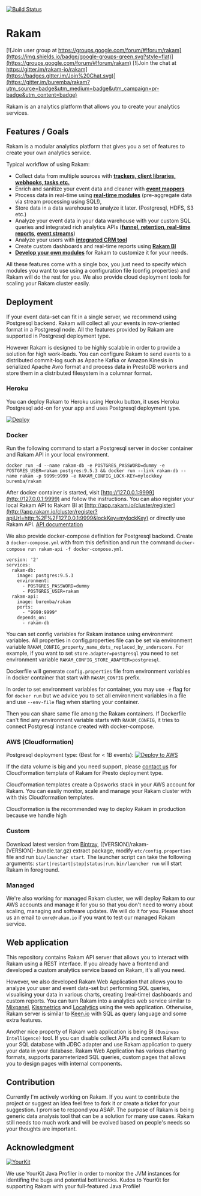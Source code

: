 [![Build Status](https://travis-ci.org/rakam-io/rakam.svg?branch=master)](https://travis-ci.org/rakam-io/rakam)

Rakam
=======
[![Join user group at https://groups.google.com/forum/#!forum/rakam](https://img.shields.io/badge/google-groups-green.svg?style=flat)](https://groups.google.com/forum/#!forum/rakam)
[![Join the chat at https://gitter.im/rakam-io/rakam](https://badges.gitter.im/Join%20Chat.svg)](https://gitter.im/buremba/rakam?utm_source=badge&utm_medium=badge&utm_campaign=pr-badge&utm_content=badge)

Rakam is an analytics platform that allows you to create your analytics services.

Features / Goals
------------
Rakam is a modular analytics platform that gives you a set of features to create your own analytics service.

Typical workflow of using Rakam:
* Collect data from multiple sources with **[trackers, client libraries, webhooks, tasks etc.](//rakam.io/doc/buremba/rakam-wiki/master/Collecting-Events)**
* Enrich and sanitize your event data and cleaner with **[event mappers](//rakam.io/doc/buremba/rakam-wiki/master/Event-Mappers)**
* Process data in real-time using **[real-time modules](//rakam.io/doc/buremba/rakam-wiki/master/Modules#realtimeanalyticsmodulesubapidocapirakamiorealtimesub)** (pre-aggregate data via stream processing using SQL!),
* Store data in a data warehouse to analyze it later. (Postgresql, HDFS, S3 etc.)
* Analyze your event data in your data warehouse with your custom SQL queries and integrated rich analytics APIs (**[funnel, retention, real-time reports](//rakam.io/doc/buremba/rakam-wiki/master/Analyze-Data)**, **[event streams](//rakam.io/doc/Modules#eventstreammodulesubapidocgetrakamcomapitagsstreamsub)**)
* Analyze your users with **[integrated CRM tool](//rakam.io/doc/buremba/rakam-wiki/master/Modules#customeranalyticsmodulesubapidocapirakamiousersub)**
* Create custom dashboards and real-time reports using **[Rakam BI](https://rakam.io/)**
* **[Develop your own modules](//rakam.io/doc/buremba/rakam-wiki/master/Developing-Modules)** for Rakam to customize it for your needs.

All these features come with a single box, you just need to specify which modules you want to use using a configuration file (config.properties) and Rakam will do the rest for you.
We also provide cloud deployment tools for scaling your Rakam cluster easily.

Deployment
----------

If your event data-set can fit in a single server, we recommend using Postgresql backend. Rakam will collect all your events in row-oriented format in a Postgresql node. All the features provided by Rakam are supported in Postgresql deployment type.

However Rakam is designed to be highly scalable in order to provide a solution for high work-loads. You can configure Rakam to send events to a distributed commit-log such as Apache Kafka or Amazon Kinesis in serialized Apache Avro format and process data in PrestoDB workers and store them in a distributed filesystem in a columnar format.

### Heroku

You can deploy Rakam to Heroku using Heroku button, it uses Heroku Postgresql add-on for your app and uses Postgresql deployment type.

[![Deploy](https://www.herokucdn.com/deploy/button.png)](https://dashboard.heroku.com/new?button-url=https%3A%2F%2Fgithub.com%2Frakam-io%2Frakam&template=https%3A%2F%2Fgithub.com%2Frakam-io%2Frakam)

### Docker

Run the following command to start a Postgresql server in docker container and Rakam API in your local environment.

    docker run -d --name rakam-db -e POSTGRES_PASSWORD=dummy -e POSTGRES_USER=rakam postgres:9.5.3 && docker run --link rakam-db --name rakam -p 9999:9999 -e RAKAM_CONFIG_LOCK-KEY=mylockkey buremba/rakam

After docker container is started, visit [http://127.0.0.1:9999](http://127.0.0.1:9999) and follow the instructions. You can also register your local Rakam API to Rakam BI at
[http://app.rakam.io/cluster/register](http://app.rakam.io/cluster/register?apiUrl=http:%2F%2F127.0.0.1:9999&lockKey=mylockKey)
or directly use Rakam API. [API documentation](https://api.rakam.io)

We also provide docker-compose definition for Postgresql backend. Create a `docker-compose.yml` with from this definition and run the command  `docker-compose run rakam-api -f docker-compose.yml`.

    version: '2'
    services:
      rakam-db:
        image: postgres:9.5.3
        environment:
          - POSTGRES_PASSWORD=dummy
          - POSTGRES_USER=rakam
      rakam-api:
        image: buremba/rakam
        ports:
          - "9999:9999"
        depends_on:
          - rakam-db

You can set config variables for Rakam instance using environment variables. All properties in config.properties file can be set via environment variable `RAKAM_CONFIG_property_name_dots_replaced_by_underscore`.
For example, if you want to set `store.adapter=postgresql` you need to set environment variable `RAKAM_CONFIG_STORE_ADAPTER=postgresql`.

Dockerfile will generate `config.properties` file from environment variables in docker container that start with `RAKAM_CONFIG` prefix.

In order to set environment variables for container, you may use `-e` flag for for `docker run` but we advice you to set all environment variables in a file and use  `--env-file` flag when starting your container.

Then you can share same file among the Rakam containers. If Dockerfile can't find any environment variable starts with `RAKAM_CONFIG`, it tries to connect Postgresql instance created with docker-compose.

### AWS (Cloudformation)

Postgresql deployment type: (Best for < 1B events):
[![Deploy to AWS](https://d0.awsstatic.com/product-marketing/Elastic%20Beanstalk/deploy-to-aws.png)](https://console.aws.amazon.com/cloudformation/home?region=us-east-1#/stacks/new?stackName=ParseBackend&templateURL=https://s3.amazonaws.com/rakam-prod-static/cloudformation/rakam-postgresql.template)

If the data volume is big and you need support, please [contact us](https://rakam.io/contact) for Cloudformation template of Rakam for Presto deployment type.

Cloudformation templates create a Opsworks stack in your AWS account for Rakam. You can easily monitor, scale and manage your Rakam cluster with with this Cloudformation templates.

Cloudformation is the recommended way to deploy Rakam in production because we handle high

### Custom

Download latest version from [Bintray](https://dl.bintray.com/buremba/maven/org/rakam/rakam), ([VERSION]/rakam-[VERSION]-.bundle.tar.gz) extract package, modify `etc/config.properties` file and run `bin/launcher start`.
The launcher script can take the following arguments: `start|restart|stop|status|run`. 
`bin/launcher run` will start Rakam in foreground.

### Managed

We're also working for managed Rakam cluster, we will deploy Rakam to our AWS accounts and manage it for you so that you don't need to worry about scaling, managing and software updates. We will do it for you.
Please shoot us an email to `emre@rakam.io` if you want to test our managed Rakam service.

Web application
------------
This repository contains Rakam API server that allows you to interact with Rakam using a REST interface. If you already have a frontend and developed a custom analytics service based on Rakam, it's all you need.

However, we also developed Rakam Web Application that allows you to analyze your user and event data-set but performing SQL queries, visualising your data in various charts, creating (real-time) dashboards and custom reports. You can turn Rakam into a analytics web service similar to [Mixpanel](https://mixpanel.com), [Kissmetrics](https://kissmetrics.com) and [Localytics](https://localytics.com) using the web application. Otherwise, Rakam server is similar to [Keen.io](https://keen.io) with SQL as query language and some extra features.

Another nice property of Rakam web application is being BI `(Business Intelligence)` tool. If you can disable collect APIs and connect Rakam to your SQL database with JDBC adapter and use Rakam application to query your data in your database. Rakam Web Application has various charting formats, supports parameterized SQL queries, custom pages that allows you to design pages with internal components.

Contribution
------------
Currently I'm actively working on Rakam. If you want to contribute the project or suggest an idea feel free to fork it or create a ticket for your suggestion. I promise to respond you ASAP.
The purpose of Rakam is being generic data analysis tool that can be a solution for many use cases. Rakam still needs too much work and will be evolved based on people's needs so your thoughts are important.

Acknowledgment
--------------
[![YourKit](https://www.yourkit.com/images/yklogo.png)](https://www.yourkit.com/java/profiler/index.jsp)

We use YourKit Java Profiler in order to monitor the JVM instances for identifing the bugs and potential bottlenecks. Kudos to YourKit for supporting Rakam with your full-featured Java Profile!
